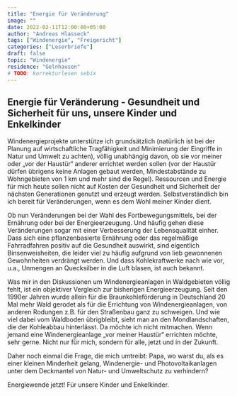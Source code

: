 ```yaml
---
title: "Energie für Veränderung"
image: ""
date: 2022-02-11T12:00:00+05:00
author: "Andreas Hlasseck"
tags: ["Windenergie", "Freigericht"]
categories: ["Leserbriefe"]
draft: false
topic: "Windenergie"
residence: "Gelnhausen"
# TODO: korrekturlesen sebix
---
```


## Energie für Veränderung - Gesundheit und Sicherheit für uns, unsere Kinder und Enkelkinder

Windenergieprojekte unterstütze ich grundsätzlich (natürlich ist bei der Planung auf wirtschaftliche Tragfähigkeit und Minimierung der Eingriffe in Natur und Umwelt zu achten), völlig unabhängig davon, ob sie vor meiner oder „vor der Haustür“ anderer errichtet werden sollen (vor der Haustür dürfen übrigens keine Anlagen gebaut werden, Mindestabstände zu Wohngebieten von 1 km und mehr sind die Regel). Ressourcen und Energie für mich heute sollen nicht auf Kosten der Gesundheit und Sicherheit der nächsten Generationen genutzt und erzeugt werden. Selbstverständlich bin ich bereit für Veränderungen, wenn es dem Wohl meiner Kinder dient.

Ob nun Veränderungen bei der Wahl des Fortbewegungsmittels, bei der Ernährung oder bei der Energieerzeugung. Und häufig gehen diese Veränderungen sogar mit einer Verbesserung der Lebensqualität einher. Dass sich eine pflanzenbasierte Ernährung oder das regelmäßige Fahrradfahren positiv auf die Gesundheit auswirkt, sind eigentlich Binsenweisheiten, die leider viel zu häufig aufgrund von lieb gewonnenen Gewohnheiten verdrängt werden. Und dass Kohlekraftwerke nach wie vor, u.a., Unmengen an Quecksilber in die Luft blasen, ist auch bekannt.

Was mir in den Diskussionen um Windenergieanlagen in Waldgebieten völlig fehlt, ist ein objektiver Vergleich zur bisherigen Energieerzeugung. Seit den 1990er Jahren wurde allein für die Braunkohleförderung in Deutschland 20 Mal mehr Wald gerodet als für die Errichtung von Windenergieanlagen, von anderen Rodungen z.B. für den Straßenbau ganz zu schweigen. Und wie viel dabei vom Waldboden übrigbleibt, sieht man an den Mondlandschaften, die der Kohleabbau hinterlässt. Da möchte ich nicht mitmachen. Wenn jemand eine Windenergieanlage „vor meiner Haustür“ errichten möchte, sehr gerne. Nicht nur für mich, sondern für alle, jetzt und in der Zukunft.

Daher noch einmal die Frage, die mich umtreibt: Papa, wo warst du, als es einer kleinen Minderheit gelang, Windenergie- und Photovoltaikanlagen unter dem Deckmantel von Natur- und Umweltschutz zu verhindern?

Energiewende jetzt! Für unsere Kinder und Enkelkinder.
